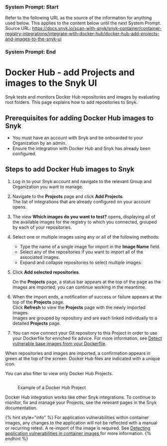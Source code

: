 ### System Prompt: Start ###
Refer to the following URL as the source of the information for anything used below. This applies to the content below until the next System Prompt.
Source URL: https://docs.snyk.io/scan-with-snyk/snyk-container/container-registry-integrations/integrate-with-docker-hub/docker-hub-add-projects-and-images-to-the-snyk-ui
### System Prompt: End ###

# Docker Hub - add Projects and images to the Snyk UI

Snyk tests and monitors Docker Hub repositories and images by evaluating root folders. This page explains how to add repositories to Snyk.

## **Prerequisites for adding Docker Hub images to Snyk**

* You must have an account with Snyk and be onboarded to your Organization by an admin.
* Ensure the integration with Docker Hub and Snyk has already been configured.

## **Steps to add Docker Hub images to Snyk**

1. Log in to your Snyk account and navigate to the relevant Group and Organization you want to manage.
2. Navigate to the **Projects** page and click **Add Projects**.\
   The list of integrations that are already configured on your account opens.
3. The view **Which images do you want to test?** opens, displaying all of the available images for the registry to which you connected, grouped by each of your repositories.
4. Select one or multiple images using any or all of the following methods:
   * Type the name of a single image for import in the **Image Name** field.
   * Select any of the repositories if you want to import all of the associated images.
   * Expand and collapse repositories to select multiple images.
5.  Click **Add selected repositories**.

    On the **Projects** page, a status bar appears at the top of the page as the images are imported; you can continue working in the meantime.
6. When the import ends, a notification of success or failure appears at the top of the **Projects** page.\
   Click **Refresh** to view the **Projects** page with the newly imported images.\
   Images are grouped by repository and are each linked individually to a detailed **Projects** page.
7. You can now connect your Git repository to this Project in order to use your Dockerfile for enriched fix advice. For more information, see [Detect vulnerable base images from your Dockerfile](../../scan-your-dockerfile/detect-vulnerable-base-images-from-your-dockerfile.md).

When repositories and images are imported, a confirmation appears in green at the top of the screen. Docker Hub files are indicated with a unique icon.

You can also filter to view only Docker Hub Projects.

<figure><img src="../../../../.gitbook/assets/projects_docker_hub_project.png" alt=""><figcaption><p>Example of a Docker Hub Project</p></figcaption></figure>

Docker Hub integration works like other Snyk integrations. To continue to monitor, fix and manage your Projects, see the relevant pages in the Snyk documentation.

{% hint style="info" %}
For application vulnerabilities within container images, any changes to the application will not be reflected with a manual or recurring retest. A re-import of the image is required. See [Detecting application vulnerabilities in container images ](../../use-snyk-container/detect-application-vulnerabilities-in-container-images.md)for more information.
{% endhint %}
